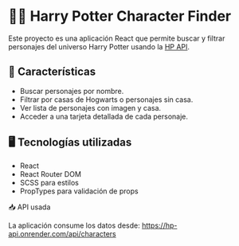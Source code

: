 # 🧙‍♂️ Harry Potter Character Finder

Este proyecto es una aplicación React que permite buscar y filtrar personajes del universo Harry Potter usando la [HP API](https://hp-api.onrender.com/api/characters).

## 🧩 Características

- Buscar personajes por nombre.
- Filtrar por casas de Hogwarts o personajes sin casa.
- Ver lista de personajes con imagen y casa.
- Acceder a una tarjeta detallada de cada personaje.

## 🖥️ Tecnologías utilizadas

- React
- React Router DOM
- SCSS para estilos
- PropTypes para validación de props


📥 API usada

La aplicación consume los datos desde:
https://hp-api.onrender.com/api/characters
